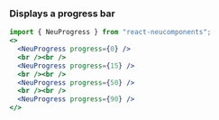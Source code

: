 ### Displays a progress bar ###

```jsx { "props": { "style": { "backgroundColor": "#929292", "textAlign": "center" } } }
import { NeuProgress } from "react-neucomponents";
<>
  <NeuProgress progress={0} />
  <br /><br />
  <NeuProgress progress={15} />
  <br /><br />
  <NeuProgress progress={50} />
  <br /><br />
  <NeuProgress progress={90} />
</>
```